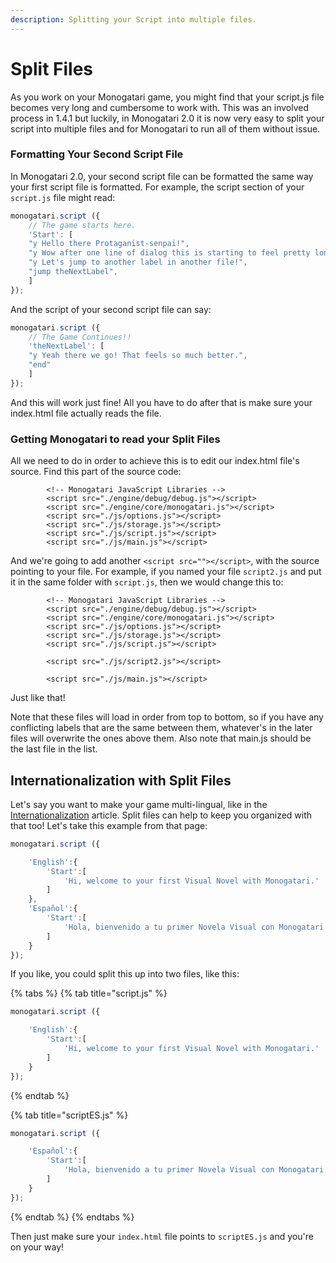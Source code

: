 ```yaml
---
description: Splitting your Script into multiple files.
---
```


# Split Files

As you work on your Monogatari game, you might find that your script.js file becomes very long and cumbersome to work with. This was an involved process in 1.4.1 but luckily, in Monogatari 2.0 it is now very easy to split your script into multiple files and for Monogatari to run all of them without issue.

### Formatting Your Second Script File

In Monogatari 2.0, your second script file can be formatted the same way your first script file is formatted. For example, the script section of your `script.js` file might read:

```javascript
monogatari.script ({
	// The game starts here.
	'Start': [
	"y Hello there Protaganist-senpai!",
	"y Wow after one line of dialog this is starting to feel pretty long.",
	"y Let's jump to another label in another file!",
	"jump theNextLabel",
	]
});
```

And the script of your second script file can say:

```javascript
monogatari.script ({
	// The Game Continues!!
	'theNextLabel': [
	"y Yeah there we go! That feels so much better.",
	"end"
	]
});
```

And this will work just fine! All you have to do after that is make sure your index.html file actually reads the file. 

### Getting Monogatari to read your Split Files

All we need to do in order to achieve this is to edit our index.html file's source. Find this part of the source code:

```markup
		<!-- Monogatari JavaScript Libraries -->
		<script src="./engine/debug/debug.js"></script>
		<script src="./engine/core/monogatari.js"></script>
		<script src="./js/options.js"></script>
		<script src="./js/storage.js"></script>
		<script src="./js/script.js"></script>
		<script src="./js/main.js"></script>
```

And we're going to add another `<script src=""></script>`, with the source pointing to your file. For example, if you named your file `script2.js` and put it in the same folder with `script.js`, then we would change this to:

```markup
		<!-- Monogatari JavaScript Libraries -->
		<script src="./engine/debug/debug.js"></script>
		<script src="./engine/core/monogatari.js"></script>
		<script src="./js/options.js"></script>
		<script src="./js/storage.js"></script>
		<script src="./js/script.js"></script>
		
		<script src="./js/script2.js"></script>
		
		<script src="./js/main.js"></script>
```

Just like that!

Note that these files will load in order from top to bottom, so if you have any conflicting labels that are the same between them, whatever's in the later files will overwrite the ones above them. Also note that main.js should be the last file in the list.

## Internationalization with Split Files

Let's say you want to make your game multi-lingual, like in the [Internationalization](https://developers.monogatari.io/documentation/v/develop/configuration-options/game-configuration/internationalization) article. Split files can help to keep you organized with that too! Let's take this example from that page:

```javascript
monogatari.script ({

    'English':{
        'Start':[
            'Hi, welcome to your first Visual Novel with Monogatari.'
        ]
    },
    'Español':{
        'Start':[
            'Hola, bienvenido a tu primer Novela Visual con Monogatari.'
        ]
    }
});
```

If you like, you could split this up into two files, like this:

{% tabs %}
{% tab title="script.js" %}
```javascript
monogatari.script ({

    'English':{
        'Start':[
            'Hi, welcome to your first Visual Novel with Monogatari.'
        ]
    }
});
```
{% endtab %}

{% tab title="scriptES.js" %}
```javascript
monogatari.script ({

    'Español':{
        'Start':[
            'Hola, bienvenido a tu primer Novela Visual con Monogatari.'
        ]
    }
});
```
{% endtab %}
{% endtabs %}

Then just make sure your `index.html` file points to `scriptES.js` and you're on your way!

